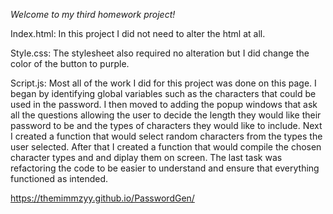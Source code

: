 *Welcome to my third homework project!*

Index.html:
In this project I did not need to alter the html at all.

Style.css:
The stylesheet also required no alteration but I did change the color of the button to purple.

Script.js:
Most all of the work I did for this project was done on this page. I began by identifying global variables such as the characters that could be used in the password. I then moved to adding the popup windows that ask all the questions allowing the user to decide the length they would like their password to be and the types of characters they would like to include. Next I created a function that would select random characters from the types the user selected. After that I created a function that would compile the chosen character types and and diplay them on screen. The last task was refactoring the code to be easier to understand and ensure that everything functioned as intended.

https://themimmzyy.github.io/PasswordGen/